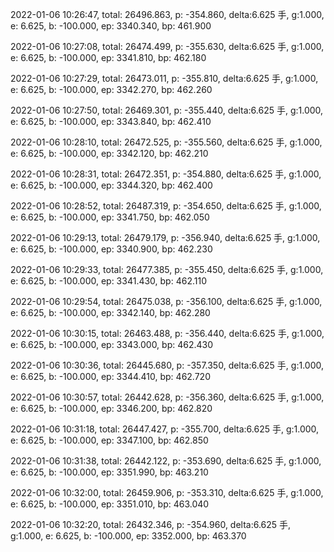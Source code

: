 2022-01-06 10:26:47, total: 26496.863, p: -354.860, delta:6.625 手, g:1.000, e: 6.625, b: -100.000, ep: 3340.340, bp: 461.900

2022-01-06 10:27:08, total: 26474.499, p: -355.630, delta:6.625 手, g:1.000, e: 6.625, b: -100.000, ep: 3341.810, bp: 462.180

2022-01-06 10:27:29, total: 26473.011, p: -355.810, delta:6.625 手, g:1.000, e: 6.625, b: -100.000, ep: 3342.270, bp: 462.260

2022-01-06 10:27:50, total: 26469.301, p: -355.440, delta:6.625 手, g:1.000, e: 6.625, b: -100.000, ep: 3343.840, bp: 462.410

2022-01-06 10:28:10, total: 26472.525, p: -355.560, delta:6.625 手, g:1.000, e: 6.625, b: -100.000, ep: 3342.120, bp: 462.210

2022-01-06 10:28:31, total: 26472.351, p: -354.880, delta:6.625 手, g:1.000, e: 6.625, b: -100.000, ep: 3344.320, bp: 462.400

2022-01-06 10:28:52, total: 26487.319, p: -354.650, delta:6.625 手, g:1.000, e: 6.625, b: -100.000, ep: 3341.750, bp: 462.050

2022-01-06 10:29:13, total: 26479.179, p: -356.940, delta:6.625 手, g:1.000, e: 6.625, b: -100.000, ep: 3340.900, bp: 462.230

2022-01-06 10:29:33, total: 26477.385, p: -355.450, delta:6.625 手, g:1.000, e: 6.625, b: -100.000, ep: 3341.430, bp: 462.110

2022-01-06 10:29:54, total: 26475.038, p: -356.100, delta:6.625 手, g:1.000, e: 6.625, b: -100.000, ep: 3342.140, bp: 462.280

2022-01-06 10:30:15, total: 26463.488, p: -356.440, delta:6.625 手, g:1.000, e: 6.625, b: -100.000, ep: 3343.000, bp: 462.430

2022-01-06 10:30:36, total: 26445.680, p: -357.350, delta:6.625 手, g:1.000, e: 6.625, b: -100.000, ep: 3344.410, bp: 462.720

2022-01-06 10:30:57, total: 26442.628, p: -356.360, delta:6.625 手, g:1.000, e: 6.625, b: -100.000, ep: 3346.200, bp: 462.820

2022-01-06 10:31:18, total: 26447.427, p: -355.700, delta:6.625 手, g:1.000, e: 6.625, b: -100.000, ep: 3347.100, bp: 462.850

2022-01-06 10:31:38, total: 26442.122, p: -353.690, delta:6.625 手, g:1.000, e: 6.625, b: -100.000, ep: 3351.990, bp: 463.210

2022-01-06 10:32:00, total: 26459.906, p: -353.310, delta:6.625 手, g:1.000, e: 6.625, b: -100.000, ep: 3351.010, bp: 463.040

2022-01-06 10:32:20, total: 26432.346, p: -354.960, delta:6.625 手, g:1.000, e: 6.625, b: -100.000, ep: 3352.000, bp: 463.370